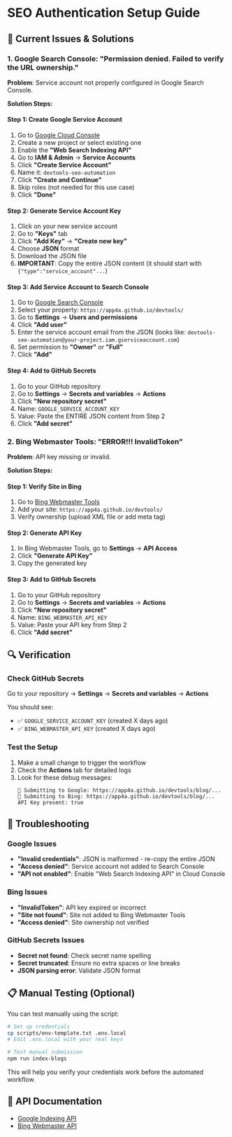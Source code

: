 # SEO Authentication Setup Guide

## 🚨 Current Issues & Solutions

### 1. Google Search Console: "Permission denied. Failed to verify the URL ownership."

**Problem**: Service account not properly configured in Google Search Console.

**Solution Steps:**

#### Step 1: Create Google Service Account
1. Go to [Google Cloud Console](https://console.cloud.google.com/)
2. Create a new project or select existing one
3. Enable the **"Web Search Indexing API"**
4. Go to **IAM & Admin** → **Service Accounts**
5. Click **"Create Service Account"**
6. Name it: `devtools-seo-automation`
7. Click **"Create and Continue"**
8. Skip roles (not needed for this use case)
9. Click **"Done"**

#### Step 2: Generate Service Account Key
1. Click on your new service account
2. Go to **"Keys"** tab
3. Click **"Add Key"** → **"Create new key"**
4. Choose **JSON** format
5. Download the JSON file
6. **IMPORTANT**: Copy the entire JSON content (it should start with `{"type":"service_account"...`)

#### Step 3: Add Service Account to Search Console
1. Go to [Google Search Console](https://search.google.com/search-console/)
2. Select your property: `https://app4a.github.io/devtools/`
3. Go to **Settings** → **Users and permissions**
4. Click **"Add user"**
5. Enter the service account email from the JSON (looks like: `devtools-seo-automation@your-project.iam.gserviceaccount.com`)
6. Set permission to **"Owner"** or **"Full"**
7. Click **"Add"**

#### Step 4: Add to GitHub Secrets
1. Go to your GitHub repository
2. Go to **Settings** → **Secrets and variables** → **Actions**
3. Click **"New repository secret"**
4. Name: `GOOGLE_SERVICE_ACCOUNT_KEY`
5. Value: Paste the ENTIRE JSON content from Step 2
6. Click **"Add secret"**

### 2. Bing Webmaster Tools: "ERROR!!! InvalidToken"

**Problem**: API key missing or invalid.

**Solution Steps:**

#### Step 1: Verify Site in Bing
1. Go to [Bing Webmaster Tools](https://www.bing.com/webmasters/)
2. Add your site: `https://app4a.github.io/devtools/`
3. Verify ownership (upload XML file or add meta tag)

#### Step 2: Generate API Key
1. In Bing Webmaster Tools, go to **Settings** → **API Access**
2. Click **"Generate API Key"**
3. Copy the generated key

#### Step 3: Add to GitHub Secrets
1. Go to your GitHub repository
2. Go to **Settings** → **Secrets and variables** → **Actions**
3. Click **"New repository secret"**
4. Name: `BING_WEBMASTER_API_KEY`
5. Value: Paste your API key from Step 2
6. Click **"Add secret"**

## 🔍 Verification

### Check GitHub Secrets
Go to your repository → **Settings** → **Secrets and variables** → **Actions**

You should see:
- ✅ `GOOGLE_SERVICE_ACCOUNT_KEY` (created X days ago)
- ✅ `BING_WEBMASTER_API_KEY` (created X days ago)

### Test the Setup
1. Make a small change to trigger the workflow
2. Check the **Actions** tab for detailed logs
3. Look for these debug messages:
   ```
   🔗 Submitting to Google: https://app4a.github.io/devtools/blog/...
   🔗 Submitting to Bing: https://app4a.github.io/devtools/blog/...
   API Key present: true
   ```

## 🚨 Troubleshooting

### Google Issues
- **"Invalid credentials"**: JSON is malformed - re-copy the entire JSON
- **"Access denied"**: Service account not added to Search Console
- **"API not enabled"**: Enable "Web Search Indexing API" in Cloud Console

### Bing Issues
- **"InvalidToken"**: API key expired or incorrect
- **"Site not found"**: Site not added to Bing Webmaster Tools
- **"Access denied"**: Site ownership not verified

### GitHub Secrets Issues
- **Secret not found**: Check secret name spelling
- **Secret truncated**: Ensure no extra spaces or line breaks
- **JSON parsing error**: Validate JSON format

## 📋 Manual Testing (Optional)

You can test manually using the script:

```bash
# Set up credentials
cp scripts/env-template.txt .env.local
# Edit .env.local with your real keys

# Test manual submission
npm run index-blogs
```

This will help you verify your credentials work before the automated workflow.

## 🔗 API Documentation
- [Google Indexing API](https://developers.google.com/search/apis/indexing-api/v3/quickstart)
- [Bing Webmaster API](https://docs.microsoft.com/en-us/bingwebmaster/getting-access)
